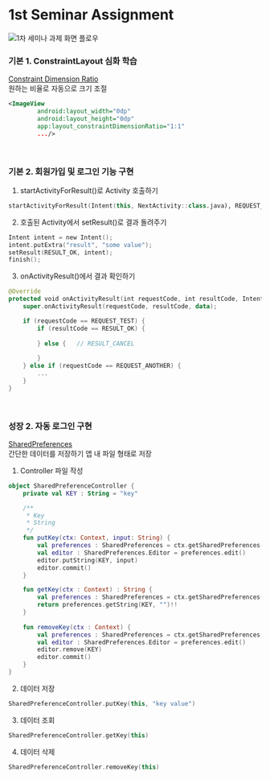 # 1st Seminar Assignment
<img alt="1차 세미나 과제 화면 플로우" src="https://user-images.githubusercontent.com/38368820/79688897-5cab8b80-828c-11ea-9b1d-2627eb60c434.png">

### 기본 1. ConstraintLayout 심화 학습

[Constraint Dimension Ratio](https://constraintlayout.com/basics/dimensions.html)<br/>
원하는 비율로 자동으로 크기 조절

```xml
<ImageView
        android:layout_width="0dp"
        android:layout_height="0dp"
        app:layout_constraintDimensionRatio="1:1"
        .../>
```

<br/>

### 기본 2. 회원가입 및 로그인 기능 구현
1. startActivityForResult()로 Activity 호출하기
```kotlin
startActivityForResult(Intent(this, NextActivity::class.java), REQUEST_TEST);
```

2. 호출된 Activity에서 setResult()로 결과 돌려주기
```kotlin
Intent intent = new Intent();
intent.putExtra("result", "some value");
setResult(RESULT_OK, intent);
finish();
```

3. onActivityResult()에서 결과 확인하기
```kotlin
@Override
protected void onActivityResult(int requestCode, int resultCode, Intent data) {
    super.onActivityResult(requestCode, resultCode, data);

    if (requestCode == REQUEST_TEST) {
        if (resultCode == RESULT_OK) {
            
        } else {   // RESULT_CANCEL
            
        }
    } else if (requestCode == REQUEST_ANOTHER) {
        ...
    }
}
```

<br/>

### 성장 2. 자동 로그인 구현
[SharedPreferences](https://developer.android.com/training/data-storage/shared-preferences)<br/>
간단한 데이터를 저장하기 앱 내 파일 형태로 저장
1. Controller 파일 작성
```kotlin
object SharedPreferenceController {
    private val KEY : String = "key"

    /**
     * Key
     * String
     */
    fun putKey(ctx: Context, input: String) {
        val preferences : SharedPreferences = ctx.getSharedPreferences(KEY, Context.MODE_PRIVATE)
        val editor : SharedPreferences.Editor = preferences.edit()
        editor.putString(KEY, input)
        editor.commit()
    }

    fun getKey(ctx : Context) : String {
        val preferences : SharedPreferences = ctx.getSharedPreferences(KEY, Context.MODE_PRIVATE)
        return preferences.getString(KEY, "")!!
    }
    
    fun removeKey(ctx : Context) {
        val preferences : SharedPreferences = ctx.getSharedPreferences(KEY, Context.MODE_PRIVATE)
        val editor : SharedPreferences.Editor = preferences.edit()
        editor.remove(KEY)
        editor.commit()
    }
}
```
2. 데이터 저장 
```kotlin
SharedPreferenceController.putKey(this, "key value")
```
3. 데이터 조회
```kotlin
SharedPreferenceController.getKey(this)
```
4. 데이터 삭제
```kotlin
SharedPreferenceController.removeKey(this)
```
